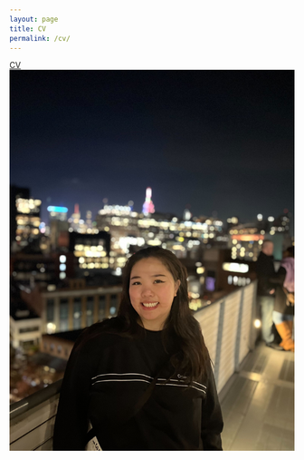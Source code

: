 ```yaml
---
layout: page
title: CV
permalink: /cv/
---
```


[CV](https://github.com/enachia/website/blob/93c1315fc686702ba0fe9953e4d60171dc1abdac/files/Ena_Chia_CV.pdf)
![profilepicture](https://github.com/enachia/website/blob/93c1315fc686702ba0fe9953e4d60171dc1abdac/files/profilePic.jpg)
